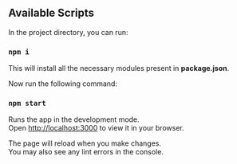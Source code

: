 ## Available Scripts

In the project directory, you can run:

### `npm i`

This will install all the necessary modules present in **package.json**. 

Now run the following command:

### `npm start`

Runs the app in the development mode.\
Open [http://localhost:3000](http://localhost:3000) to view it in your browser.

The page will reload when you make changes.\
You may also see any lint errors in the console.
